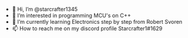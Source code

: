 - 👋 Hi, I’m @starcrafter1345
- 👀 I’m interested in programming MCU's on C++
- 🌱 I’m currently learning Electronics step by step from Robert Svoren
- 📫 How to reach me on my discord profile Starcrafter1#1629

<!---
starcrafter1345/starcrafter1345 is a ✨ special ✨ repository because its `README.md` (this file) appears on your GitHub profile.
You can click the Preview link to take a look at your changes.
--->
